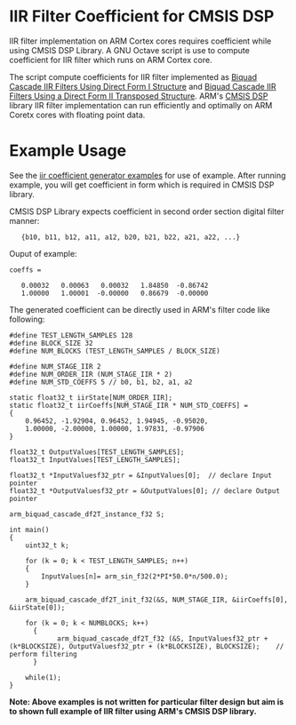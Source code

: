 # IIR Filter Coefficient for CMSIS DSP

IIR filter implementation on ARM Cortex cores requires coefficient while using CMSIS DSP Library. A GNU Octave script is use to compute coefficient for IIR filter which runs on ARM Cortex core.  
  
The script compute coefficients for IIR filter implemented as [Biquad Cascade IIR Filters Using Direct Form I Structure](https://www.keil.com/pack/doc/CMSIS/DSP/html/group__BiquadCascadeDF1.html) and [Biquad Cascade IIR Filters Using a Direct Form II Transposed Structure](https://www.keil.com/pack/doc/CMSIS/DSP/html/group__BiquadCascadeDF2T.html). ARM's [CMSIS DSP](https://www.keil.com/pack/doc/CMSIS/DSP/html/index.html) library IIR filter implementation can run efficiently and optimally on ARM Coretx cores with floating point data.
  
  
# Example Usage
  
See the [iir coefficient generator examples]() for use of example. After running example, you will get coefficient in form which is required in CMSIS DSP library.
  
CMSIS DSP Library expects coefficient in second order section digital filter manner:
```
   {b10, b11, b12, a11, a12, b20, b21, b22, a21, a22, ...}
```
Ouput of example:
```
coeffs =

   0.00032   0.00063   0.00032   1.84850  -0.86742
   1.00000   1.00001  -0.00000   0.86679  -0.00000
```
  
The generated coefficient can be directly used in ARM's filter code like following:
  
```
#define TEST_LENGTH_SAMPLES 128
#define BLOCK_SIZE 32
#define NUM_BLOCKS (TEST_LENGTH_SAMPLES / BLOCK_SIZE)

#define NUM_STAGE_IIR 2
#define NUM_ORDER_IIR (NUM_STAGE_IIR * 2)
#define NUM_STD_COEFFS 5 // b0, b1, b2, a1, a2

static float32_t iirState[NUM_ORDER_IIR];
static float32_t iirCoeffs[NUM_STAGE_IIR * NUM_STD_COEFFS] = 
{
    0.96452, -1.92904, 0.96452, 1.94945, -0.95020,
    1.00000, -2.00000, 1.00000, 1.97831, -0.97906
}

float32_t OutputValues[TEST_LENGTH_SAMPLES];
float32_t InputValues[TEST_LENGTH_SAMPLES];

float32_t *InputValuesf32_ptr = &InputValues[0];  // declare Input pointer 
float32_t *OutputValuesf32_ptr = &OutputValues[0]; // declare Output pointer

arm_biquad_cascade_df2T_instance_f32 S;

int main()
{
    uint32_t k;
    
    for (k = 0; k < TEST_LENGTH_SAMPLES; n++)
    {
  	    InputValues[n]= arm_sin_f32(2*PI*50.0*n/500.0);
    }
    
    arm_biquad_cascade_df2T_init_f32(&S, NUM_STAGE_IIR, &iirCoeffs[0], &iirState[0]);
    
    for (k = 0; k < NUMBLOCKS; k++)
	  {
		    arm_biquad_cascade_df2T_f32 (&S, InputValuesf32_ptr + (k*BLOCKSIZE), OutputValuesf32_ptr + (k*BLOCKSIZE), BLOCKSIZE);    // perform filtering 
	  }
    
    while(1);
}
```  
  
**Note: Above examples is not written for particular filter design but aim is to shown full example of IIR filter using ARM's CMSIS DSP library.**
